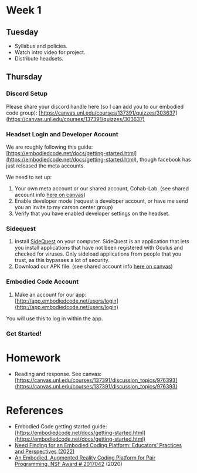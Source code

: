 # Week 1

## Tuesday
- Syllabus and policies. 
- Watch intro video for project. 
- Distribute headsets.

## Thursday
### Discord Setup
Please share your discord handle here (so I can add you to our embodied code group): [https://canvas.unl.edu/courses/137391/quizzes/303637](https://canvas.unl.edu/courses/137391/quizzes/303637)

### Headset Login and Developer Account

We are roughly following this guide: [https://embodiedcode.net/docs/getting-started.html](https://embodiedcode.net/docs/getting-started.html), though facebook has just released the meta accounts.

We need to set up: 
1. Your own meta account or our shared account, Cohab-Lab. (see shared account info [here on canvas](https://canvas.unl.edu/courses/137391/pages/meta-account-and-apk-file))
2. Enable developer mode (request a developer account, or have me send you an invite to my carson center group) 
3. Verify that you have enabled developer settings on the headset.

### Sidequest
1. Install [SideQuest](https://sidequestvr.com/download) on your computer. SideQuest is an application that lets you install applications that have not been registered with Oculus and checked for viruses. Only sideload applications from people that you trust, as this bypasses a lot of security.
2. Download our APK file. (see shared account info [here on canvas](https://canvas.unl.edu/courses/137391/pages/meta-account-and-apk-file))

### Embodied Code Account
1. Make an account for our app: [http://app.embodiedcode.net/users/login](http://app.embodiedcode.net/users/login)

You will use this to log in within the app.

### Get Started!

# Homework
- Reading and response. See canvas: [https://canvas.unl.edu/courses/137391/discussion_topics/976393](https://canvas.unl.edu/courses/137391/discussion_topics/976393)

# References
- Embodied Code getting started guide: [https://embodiedcode.net/docs/getting-started.html](https://embodiedcode.net/docs/getting-started.html)
- [Need Finding for an Embodied Coding Platform: Educators’ Practices and Perspectives (2022)](https://www.scitepress.org/PublicationsDetail.aspx?ID=OhB4jK63WSU%3d&t=1)
- [An Embodied, Augmented Reality Coding Platform for Pair Programming, NSF Award # 2017042](https://nsf.gov/awardsearch/showAward?AWD_ID=2017042) (2020)
